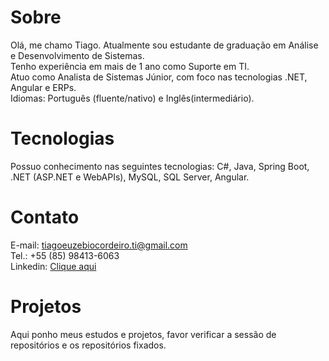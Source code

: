 # Sobre
Olá, me chamo Tiago. Atualmente sou estudante de graduação em Análise e Desenvolvimento de Sistemas.
<br/>
Tenho experiência em mais de 1 ano como Suporte em TI.
<br/>
Atuo como Analista de Sistemas Júnior, com foco nas tecnologias .NET, Angular e ERPs.
<br/>
Idiomas: Português (fluente/nativo) e Inglês(intermediário).

# Tecnologias
Possuo conhecimento nas seguintes tecnologias: C#, Java, Spring Boot, .NET (ASP.NET e WebAPIs), MySQL, SQL Server, Angular.

# Contato
E-mail: tiagoeuzebiocordeiro.ti@gmail.com
<br/>
Tel.: +55 (85) 98413-6063
<br/>
Linkedin: <a href="https://www.linkedin.com/in/tiagoecordeiro">Clique aqui</a>

# Projetos
Aqui ponho meus estudos e projetos, favor verificar a sessão de repositórios e os repositórios fixados.
